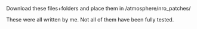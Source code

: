 Download these files+folders and place them in /atmosphere/nro_patches/

These were all written by me. Not all of them have been fully tested.
